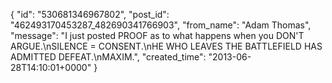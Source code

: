  {
   "id": "530681346967802",
   "post_id": "462493170453287_482690341766903",
   "from_name": "Adam Thomas",
   "message": "I just posted PROOF as to what happens when you DON'T ARGUE.\nSILENCE = CONSENT.\nHE WHO LEAVES THE BATTLEFIELD HAS ADMITTED DEFEAT.\nMAXIM.",
   "created_time": "2013-06-28T14:10:01+0000"
 }
